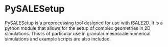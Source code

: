 # PySALESetup

PySALESetup is a preprocessing tool designed for use with [iSALE2D](www.iSALE-code.de).
It is a python module that allows for the setup of complex geometries in 2D simulations.
This is of particular use in granular mesoscale numerical simulations and example 
scripts are also included.
